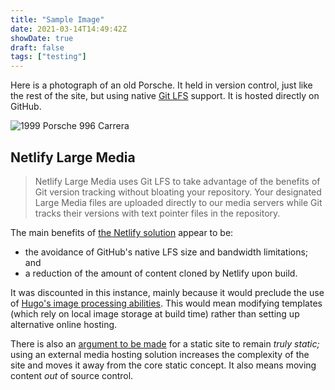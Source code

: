 ```yaml
---
title: "Sample Image"
date: 2021-03-14T14:49:42Z
showDate: true
draft: false
tags: ["testing"]
---
```


Here is a photograph of an old Porsche. It held in version control, just like the rest of the site, but using native [Git LFS][GitLFS] support. It is hosted directly on GitHub.

![1999 Porsche 996 Carrera](/posts/996_side.jpg)

## Netlify Large Media

> Netlify Large Media uses Git LFS to take advantage of the benefits of Git version tracking without bloating your repository. Your designated Large Media files are uploaded directly to our media servers while Git tracks their versions with text pointer files in the repository.

The main benefits of [the Netlify solution][NetlifyLM] appear to be:

- the avoidance of GitHub's native LFS size and bandwidth limitations; and
- a reduction of the amount of content cloned by Netlify upon build.

It was discounted in this instance, mainly because it would preclude the use of [Hugo's image processing abilities][HugoImg]. This would mean modifying templates (which rely on local image storage at build time) rather than setting up alternative online hosting.

There is also an [argument to be made][HugoDisc] for a static site to remain _truly static;_ using an external media hosting solution increases the complexity of the site and moves it away from the core static concept. It also means moving content _out_ of source control.

[GitLFS]: https://git-lfs.github.com/
[NetlifyLM]: https://docs.netlify.com/large-media/overview/
[HugoImg]: https://gohugo.io/content-management/image-processing/
[HugoDisc]: https://discourse.gohugo.io/t/hugo-101-migrating-images-from-services-like-cloudinary/20218/2
